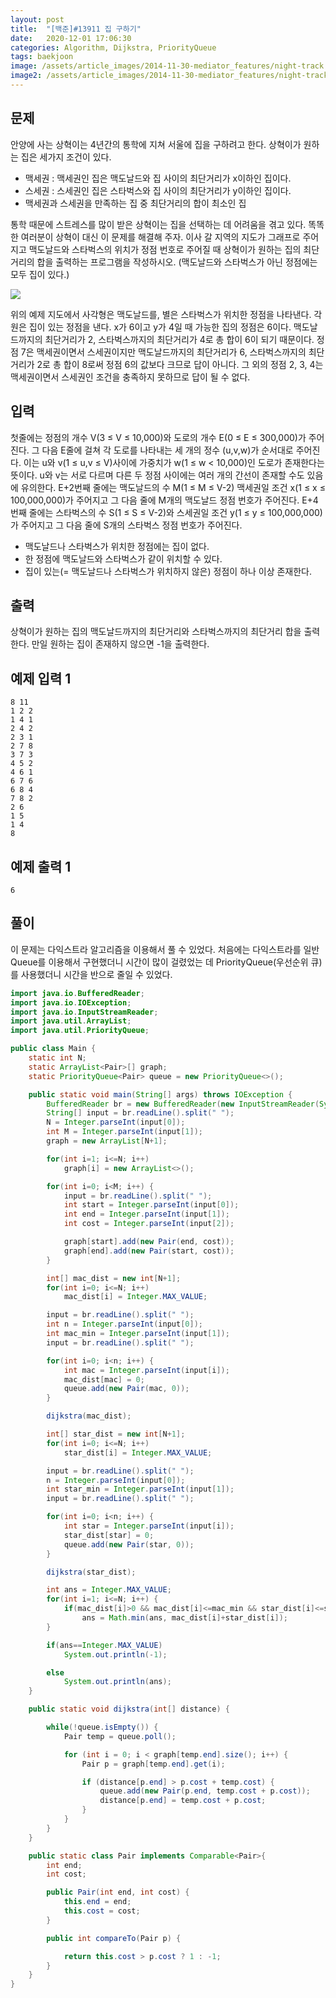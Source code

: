 ```yaml
---
layout: post
title:  "[백준]#13911 집 구하기"
date:   2020-12-01 17:06:30
categories: Algorithm, Dijkstra, PriorityQueue
tags: baekjoon
image: /assets/article_images/2014-11-30-mediator_features/night-track.JPG
image2: /assets/article_images/2014-11-30-mediator_features/night-track-mobile.JPG
---
```


문제
--------------------

안양에 사는 상혁이는 4년간의 통학에 지쳐 서울에 집을 구하려고 한다. 상혁이가 원하는 집은 세가지 조건이 있다.

- 맥세권 : 맥세권인 집은 맥도날드와 집 사이의 최단거리가 x이하인 집이다.
- 스세권 : 스세권인 집은 스타벅스와 집 사이의 최단거리가 y이하인 집이다.
- 맥세권과 스세권을 만족하는 집 중 최단거리의 합이 최소인 집

통학 때문에 스트레스를 많이 받은 상혁이는 집을 선택하는 데 어려움을 겪고 있다. 똑똑한 여러분이 상혁이 대신 이 문제를 해결해 주자. 이사 갈 지역의 지도가 그래프로 주어지고 맥도날드와 스타벅스의 위치가 정점 번호로 주어질 때 상혁이가 원하는 집의 최단거리의 합을 출력하는 프로그램을 작성하시오. (맥도날드와 스타벅스가 아닌 정점에는 모두 집이 있다.)

![](https://onlinejudgeimages.s3-ap-northeast-1.amazonaws.com/problem/13911/1.png)

위의 예제 지도에서 사각형은 맥도날드를, 별은 스타벅스가 위치한 정점을 나타낸다. 각 원은 집이 있는 정점을 낸다. x가 6이고 y가 4일 때 가능한 집의 정점은 6이다. 맥도날드까지의 최단거리가 2, 스타벅스까지의 최단거리가 4로 총 합이 6이 되기 때문이다. 정점 7은 맥세권이면서 스세권이지만 맥도날드까지의 최단거리가 6, 스타벅스까지의 최단거리가 2로 총 합이 8로써 정점 6의 값보다 크므로 답이 아니다. 그 외의 정점 2, 3, 4는 맥세권이면서 스세권인 조건을 충족하지 못하므로 답이 될 수 없다.

입력
---------------------------

첫줄에는 정점의 개수 V(3 ≤ V ≤ 10,000)와 도로의 개수 E(0 ≤ E ≤ 300,000)가 주어진다. 그 다음 E줄에 걸쳐 각 도로를 나타내는 세 개의 정수 (u,v,w)가 순서대로 주어진다. 이는 u와 v(1 ≤ u,v ≤ V)사이에 가중치가 w(1 ≤ w < 10,000)인 도로가 존재한다는 뜻이다. u와 v는 서로 다르며 다른 두 정점 사이에는 여러 개의 간선이 존재할 수도 있음에 유의한다. E+2번째 줄에는 맥도날드의 수 M(1 ≤ M ≤ V-2) 맥세권일 조건 x(1 ≤ x ≤ 100,000,000)가 주어지고 그 다음 줄에 M개의 맥도날드 정점 번호가 주어진다. E+4번째 줄에는 스타벅스의 수 S(1 ≤ S ≤ V-2)와 스세권일 조건 y(1 ≤ y ≤ 100,000,000)가 주어지고 그 다음 줄에 S개의 스타벅스 정점 번호가 주어진다. 

- 맥도날드나 스타벅스가 위치한 정점에는 집이 없다.
- 한 정점에 맥도날드와 스타벅스가 같이 위치할 수 있다.
- 집이 있는(= 맥도날드나 스타벅스가 위치하지 않은) 정점이 하나 이상 존재한다.

출력
----------------

상혁이가 원하는 집의 맥도날드까지의 최단거리와 스타벅스까지의 최단거리 합을 출력한다. 만일 원하는 집이 존재하지 않으면 -1을 출력한다.

예제 입력 1 
----------------------

```
8 11
1 2 2
1 4 1
2 4 2
2 3 1
2 7 8
3 7 3
4 5 2
4 6 1
6 7 6
6 8 4
7 8 2
2 6
1 5
1 4
8
```

예제 출력 1 
------------------------

```
6
```

풀이
--------------------------

이 문제는 다익스트라 알고리즘을 이용해서 풀 수 있었다. 처음에는 다익스트라를 일반 Queue를 이용해서 구현했더니 시간이 많이 걸렸었는 데 PriorityQueue(우선순위 큐)를 사용했더니 시간을 반으로 줄일 수 있었다.

```java
import java.io.BufferedReader;
import java.io.IOException;
import java.io.InputStreamReader;
import java.util.ArrayList;
import java.util.PriorityQueue;

public class Main {
    static int N;
    static ArrayList<Pair>[] graph;
    static PriorityQueue<Pair> queue = new PriorityQueue<>();

    public static void main(String[] args) throws IOException {
        BufferedReader br = new BufferedReader(new InputStreamReader(System.in));
        String[] input = br.readLine().split(" ");
        N = Integer.parseInt(input[0]);
        int M = Integer.parseInt(input[1]);
        graph = new ArrayList[N+1];

        for(int i=1; i<=N; i++)
            graph[i] = new ArrayList<>();

        for(int i=0; i<M; i++) {
            input = br.readLine().split(" ");
            int start = Integer.parseInt(input[0]);
            int end = Integer.parseInt(input[1]);
            int cost = Integer.parseInt(input[2]);

            graph[start].add(new Pair(end, cost));
            graph[end].add(new Pair(start, cost));
        }

        int[] mac_dist = new int[N+1];
        for(int i=0; i<=N; i++)
            mac_dist[i] = Integer.MAX_VALUE;

        input = br.readLine().split(" ");
        int n = Integer.parseInt(input[0]);
        int mac_min = Integer.parseInt(input[1]);
        input = br.readLine().split(" ");

        for(int i=0; i<n; i++) {
            int mac = Integer.parseInt(input[i]);
            mac_dist[mac] = 0;
            queue.add(new Pair(mac, 0));
        }

        dijkstra(mac_dist);

        int[] star_dist = new int[N+1];
        for(int i=0; i<=N; i++)
            star_dist[i] = Integer.MAX_VALUE;

        input = br.readLine().split(" ");
        n = Integer.parseInt(input[0]);
        int star_min = Integer.parseInt(input[1]);
        input = br.readLine().split(" ");

        for(int i=0; i<n; i++) {
            int star = Integer.parseInt(input[i]);
            star_dist[star] = 0;
            queue.add(new Pair(star, 0));
        }

        dijkstra(star_dist);

        int ans = Integer.MAX_VALUE;
        for(int i=1; i<=N; i++) {
            if(mac_dist[i]>0 && mac_dist[i]<=mac_min && star_dist[i]<=star_min && star_dist[i]>0)
                ans = Math.min(ans, mac_dist[i]+star_dist[i]);
        }

        if(ans==Integer.MAX_VALUE)
            System.out.println(-1);

        else
            System.out.println(ans);
    }

    public static void dijkstra(int[] distance) {

        while(!queue.isEmpty()) {
            Pair temp = queue.poll();

            for (int i = 0; i < graph[temp.end].size(); i++) {
                Pair p = graph[temp.end].get(i);

                if (distance[p.end] > p.cost + temp.cost) {
                    queue.add(new Pair(p.end, temp.cost + p.cost));
                    distance[p.end] = temp.cost + p.cost;
                }
            }
        }
    }

    public static class Pair implements Comparable<Pair>{
        int end;
        int cost;

        public Pair(int end, int cost) {
            this.end = end;
            this.cost = cost;
        }

        public int compareTo(Pair p) {

            return this.cost > p.cost ? 1 : -1;
        }
    }
}
```

